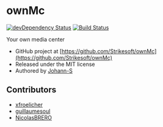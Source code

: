 # ownMc

[![devDependency Status](https://david-dm.org/Strikesoft/ownMc/dev-status.svg?style=flat-square)](https://david-dm.org/Strikesoft/ownMc#info=devDependencies)
[![Build Status](https://travis-ci.org/Strikesoft/ownMc.svg?branch=master)](https://travis-ci.org/Strikesoft/ownMc)

Your own media center

- GitHub project at [https://github.com/Strikesoft/ownMc](https://github.com/Strikesoft/ownMc)
- Released under the MIT license
- Authored by [Johann-S](https://github.com/Johann-S)

## Contributors
- [xfroelicher](https://github.com/xfroelicher)
- [guillaumesoul](https://github.com/guillaumesoul)
- [NicolasBRERO](https://github.com/NicolasBRERO)
